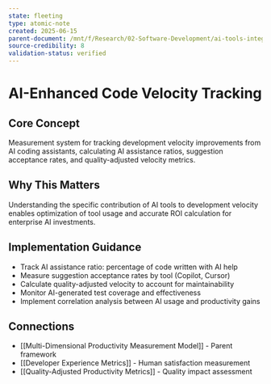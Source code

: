 ```yaml
---
state: fleeting
type: atomic-note
created: 2025-06-15
parent-document: /mnt/f/Research/02-Software-Development/ai-tools-integration/03-Productivity-Measurement-Framework.md
source-credibility: 8
validation-status: verified
---
```


# AI-Enhanced Code Velocity Tracking

## Core Concept
Measurement system for tracking development velocity improvements from AI coding assistants, calculating AI assistance ratios, suggestion acceptance rates, and quality-adjusted velocity metrics.

## Why This Matters
Understanding the specific contribution of AI tools to development velocity enables optimization of tool usage and accurate ROI calculation for enterprise AI investments.

## Implementation Guidance
- Track AI assistance ratio: percentage of code written with AI help
- Measure suggestion acceptance rates by tool (Copilot, Cursor)
- Calculate quality-adjusted velocity to account for maintainability
- Monitor AI-generated test coverage and effectiveness
- Implement correlation analysis between AI usage and productivity gains

## Connections
- [[Multi-Dimensional Productivity Measurement Model]] - Parent framework
- [[Developer Experience Metrics]] - Human satisfaction measurement
- [[Quality-Adjusted Productivity Metrics]] - Quality impact assessment